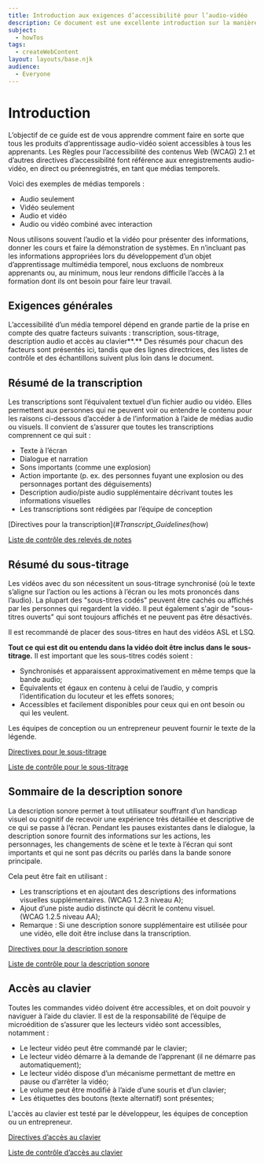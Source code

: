```yaml
---
title: Introduction aux exigences d’accessibilité pour l’audio-vidéo
description: Ce document est une excellente introduction sur la manière de rendre la vidéo accessible à un public de conseillers en communication se situant entre l'auteur Web et l'expert en contenu.
subject:
  - howTos
tags:
  - createWebContent
layout: layouts/base.njk
audience:
  - Everyone
---
```


# **Introduction**
L’objectif de ce guide est de vous apprendre comment faire en sorte que tous les produits d’apprentissage audio-vidéo soient accessibles à tous les apprenants. Les Règles pour l’accessibilité des contenus Web (WCAG) 2.1 et d’autres directives d’accessibilité font référence aux enregistrements audio-vidéo, en direct ou préenregistrés, en tant que médias temporels.

Voici des exemples de médias temporels :

- Audio seulement
- Vidéo seulement
- Audio et vidéo
- Audio ou vidéo combiné avec interaction

Nous utilisons souvent l’audio et la vidéo pour présenter des informations, donner les cours et faire la démonstration de systèmes. En n’incluant pas les informations appropriées lors du développement d’un objet d’apprentissage multimédia temporel, nous excluons de nombreux apprenants ou, au minimum, nous leur rendons difficile l’accès à la formation dont ils ont besoin pour faire leur travail.

## **Exigences générales**
L’accessibilité d’un média temporel dépend en grande partie de la prise en compte des quatre facteurs suivants : transcription, sous-titrage, description audio et accès au clavier**.** Des résumés pour chacun des facteurs sont présentés ici, tandis que des lignes directrices, des listes de contrôle et des échantillons suivent plus loin dans le document.

## **Résumé de la transcription**
Les transcriptions sont l’équivalent textuel d’un fichier audio ou vidéo. Elles permettent aux personnes qui ne peuvent voir ou entendre le contenu pour les raisons ci-dessous d’accéder à de l’information à l’aide de médias audio ou visuels. Il convient de s’assurer que toutes les transcriptions comprennent ce qui suit :

- Texte à l’écran
- Dialogue et narration
- Sons importants (comme une explosion)
- Action importante (p. ex. des personnes fuyant une explosion ou des personnages portant des déguisements)
- Description audio/piste audio supplémentaire décrivant toutes les informations visuelles
- Les transcriptions sont rédigées par l’équipe de conception

[Directives pour la transcription](#_Transcript_Guidelines_(how)

[Liste de contrôle des relevés de notes](#_Transcript_Checklist)

## **Résumé du sous-titrage**
Les vidéos avec du son nécessitent un sous-titrage synchronisé (où le texte s’aligne sur l’action ou les actions à l’écran ou les mots prononcés dans l’audio). La plupart des "sous-titres codés" peuvent être cachés ou affichés par les personnes qui regardent la vidéo. Il peut également s'agir de "sous-titres ouverts" qui sont toujours affichés et ne peuvent pas être désactivés.

Il est recommandé de placer des sous-titres en haut des vidéos ASL et LSQ.

**Tout ce qui est dit ou entendu dans la vidéo doit être inclus dans le sous-titrage.** Il est important que les sous-titres codés soient :

- Synchronisés et apparaissent approximativement en même temps que la bande audio;
- Équivalents et égaux en contenu à celui de l’audio, y compris l’identification du locuteur et les effets sonores;
- Accessibles et facilement disponibles pour ceux qui en ont besoin ou qui les veulent.

Les équipes de conception ou un entrepreneur peuvent fournir le texte de la légende.

[Directives pour le sous-titrage](./directives-pour-le-sous-titrage.md)

[Liste de contrôle pour le sous-titrage](./liste-de-controle-pour-le-sous-titrage.md)

## **Sommaire de la description sonore**
La description sonore permet à tout utilisateur souffrant d’un handicap visuel ou cognitif de recevoir une expérience très détaillée et descriptive de ce qui se passe à l’écran. Pendant les pauses existantes dans le dialogue, la description sonore fournit des informations sur les actions, les personnages, les changements de scène et le texte à l’écran qui sont importants et qui ne sont pas décrits ou parlés dans la bande sonore principale.

Cela peut être fait en utilisant :

- Les transcriptions et en ajoutant des descriptions des informations visuelles supplémentaires. (WCAG 1.2.3 niveau A);
- Ajout d’une piste audio distincte qui décrit le contenu visuel. (WCAG 1.2.5 niveau AA);
- Remarque : Si une description sonore supplémentaire est utilisée pour une vidéo, elle doit être incluse dans la transcription.

[Directives pour la description sonore](./directives-pour-la-description-sonore.md)

[Liste de contrôle pour la description sonore](#_Audio_Description_Checklist)

## **Accès au clavier**
Toutes les commandes vidéo doivent être accessibles, et on doit pouvoir y naviguer à l’aide du clavier. Il est de la responsabilité de l’équipe de microédition de s’assurer que les lecteurs vidéo sont accessibles, notamment :

- Le lecteur vidéo peut être commandé par le clavier;
- Le lecteur vidéo démarre à la demande de l’apprenant (il ne démarre pas automatiquement);
- Le lecteur vidéo dispose d’un mécanisme permettant de mettre en pause ou d’arrêter la vidéo;
- Le volume peut être modifié à l’aide d’une souris et d’un clavier;
- Les étiquettes des boutons (texte alternatif) sont présentes;

L'accès au clavier est testé par le développeur, les équipes de conception ou un entrepreneur.

[Directives d’accès au clavier](#_Time-based_Media_Player)

[Liste de contrôle d’accès au clavier](#_Time-based_Media_Player_1)

